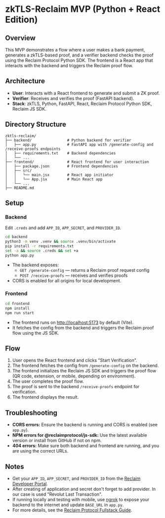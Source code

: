 # zkTLS-Reclaim MVP (Python + React Edition)

## Overview
This MVP demonstrates a flow where a user makes a bank payment, generates a zkTLS-based proof, and a verifier backend checks the proof using the Reclaim Protocol Python SDK. The frontend is a React app that interacts with the backend and triggers the Reclaim proof flow.

## Architecture
- **User**: Interacts with a React frontend to generate and submit a ZK proof.
- **Verifier**: Receives and verifies the proof (FastAPI backend).
- **Stack**: zkTLS, Python, FastAPI, React, Reclaim Protocol Python SDK, Reclaim JS SDK.

## Directory Structure
```
zktls-reclaim/
├── backend/                # Python backend for verifier
│   ├── app.py              # FastAPI app with /generate-config and /receive-proofs endpoints
│   ├── requirements.txt    # Backend dependencies
│   └── ...
├── frontend/               # React frontend for user interaction
│   ├── package.json        # Frontend dependencies
│   ├── src/
│   │   └── main.jsx        # React app initiator
│   │   └── App.jsx         # Main React app
│   └── ...
├── README.md
```

## Setup

### Backend
Edit `.creds` and add `APP_ID`, `APP_SECRET`, and `PROVIDER_ID`.
```bash
cd backend
python3 -m venv .venv && source .venv/bin/activate
pip install -r requirements.txt
set -a && source .creds && set +a
python app.py
```
- The backend exposes:
  - `GET /generate-config` — returns a Reclaim proof request config
  - `POST /receive-proofs` — receives and verifies proofs
- CORS is enabled for all origins for local development.

### Frontend
```bash
cd frontend
npm install
npm run start
```
- The frontend runs on [http://localhost:5173](http://localhost:5173) by default (Vite).
- It fetches the config from the backend and triggers the Reclaim proof flow using the JS SDK.

## Flow
1. User opens the React frontend and clicks "Start Verification".
2. The frontend fetches the config from `/generate-config` on the backend.
3. The frontend initializes the Reclaim JS SDK and triggers the proof flow (QR code, extension, or mobile, depending on environment).
4. The user completes the proof flow.
5. The proof is sent to the backend `/receive-proofs` endpoint for verification.
6. The frontend displays the result.

## Troubleshooting
- **CORS errors:** Ensure the backend is running and CORS is enabled (see `app.py`).
- **NPM errors for @reclaimprotocol/js-sdk:** Use the latest available version or install from GitHub if not on npm.
- **404 errors:** Make sure both backend and frontend are running, and you are using the correct URLs.

## Notes
- Get your `APP_ID`, `APP_SECRET`, and `PROVIDER_ID` from the [Reclaim Developer Portal](https://dev.reclaimprotocol.org/my-applications).
- After creating of application and secret don't forget to add provider. In our case is used "Revolut Last Transaction".
- If running locally and testing with mobile, use [ngrok](https://ngrok.com/) to expose your backend to the internet and update `BASE_URL` in `app.py`.
- For more details, see the [Reclaim Protocol Fullstack Guide](https://docs.reclaimprotocol.org/web/frontend/fullstack).
